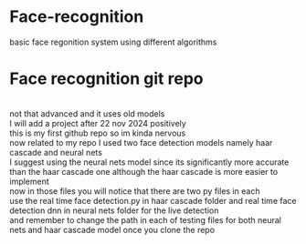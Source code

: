 # Face-recognition
basic face regonition system using different algorithms
<h1>Face recognition git repo</h1>
<br>
not that advanced and it uses old models
<br>
I will add a project after 22 nov 2024 positively
<br>
this is my first github repo so im kinda nervous
<br>
now related to my repo I used two face detection models
namely haar cascade and neural nets
<br>
I suggest using the neural nets model since its significantly more accurate than the haar cascade one
although the haar cascade is more easier to implement
<br>
now in those files you will notice that there are two py files in each
<br>
use the real time face detection.py in haar cascade folder and real time face detection dnn in neural nets folder for the live detection
<br>
and remember to change the path in each of testing files for both neural nets and haar cascade model once you clone the repo
